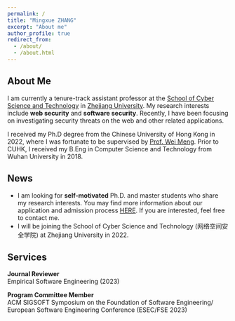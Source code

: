 ```yaml
---
permalink: /
title: "Mingxue ZHANG"
excerpt: "About me"
author_profile: true
redirect_from: 
  - /about/
  - /about.html
---
```


## About Me

I am currently a tenure-track assistant professor at the [School of Cyber Science and Technology](https://icsr.zju.edu.cn) in [Zhejiang University](https://www.zju.edu.cn). My research interests include **web security** and **software security**. Recently, I have been focusing on investigating security threats on the web and other related applications.

I received my Ph.D degree from the Chinese University of Hong Kong in 2022, where I was fortunate to be supervised by [Prof. Wei Meng](https://www.cse.cuhk.edu.hk/~wei). Prior to CUHK, I received my B.Eng in Computer Science and Technology from Wuhan University in 2018.

## News

- I am looking for **self-motivated** Ph.D. and master students who share my research interests. You may find more information about our application and admission process [HERE](http://www.cs.zju.edu.cn/csen/2022/0817/c27006a2609353/page.htm). If you are interested, feel free to contact me. 
- I will be joining the School of Cyber Science and Technology (网络空间安全学院) at Zhejiang University in 2022.

## Services
**Journal Reviewer**<br>
Empirical Software Engineering (2023)

**Program Committee Member**<br>
ACM SIGSOFT Symposium on the Foundation of Software Engineering/ European Software Engineering Conference (ESEC/FSE 2023)





